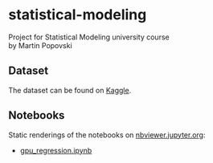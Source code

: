 # statistical-modeling
Project for Statistical Modeling university course  
by Martin Popovski
## Dataset
The dataset can be found on [Kaggle](https://www.kaggle.com/iliassekkaf/computerparts?select=All_GPUs.csv).
## Notebooks
Static renderings of the notebooks on [nbviewer.jupyter.org](https://nbviewer.jupyter.org):  
- [gpu_regression.ipynb](https://nbviewer.jupyter.org/github/martinkozle/statistical-modeling/blob/main/gpu_regression.ipynb?flush_cache=True)
